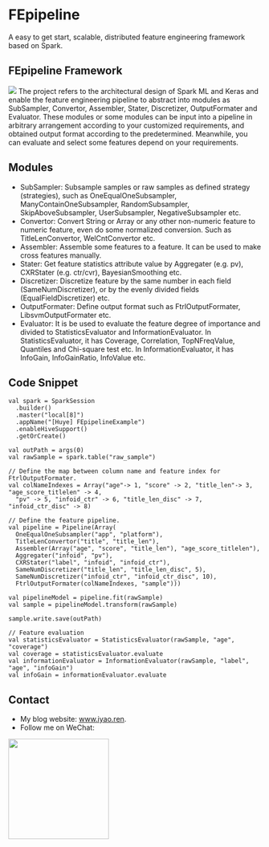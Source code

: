 # FEpipeline
A easy to get start, scalable, distributed feature engineering framework based on Spark.

## FEpipeline Framework
![](https://i.loli.net/2018/08/17/5b75bc2363823.jpg)
The project refers to the architectural design of Spark ML and Keras and enable the feature engineering pipeline to abstract into modules as SubSampler, Convertor, Assembler, Stater, Discretizer, OutputFormater and Evaluator. These modules or some modules can be input into a pipeline in arbitrary arrangement according to your customized requirements, and obtained output format according to the predetermined. Meanwhile, you can evaluate and select some features depend on your requirements.

## Modules
* SubSampler: Subsample samples or raw samples as defined strategy (strategies), such as OneEqualOneSubsampler, ManyContainOneSubsampler, RandomSubsampler, SkipAboveSubsampler, UserSubsampler, NegativeSubsampler etc.
* Convertor: Convert String or Array or any other non-numeric feature to numeric feature, even do some normalized conversion. Such as TitleLenConvertor, WelCntConvertor etc.
* Assembler: Assemble some features to a feature. It can be used to make cross features manually.
* Stater: Get feature statistics attribute value by Aggregater (e.g. pv), CXRStater (e.g. ctr/cvr), BayesianSmoothing etc.
* Discretizer: Discretize feature by the same number in each field (SameNumDiscretizer), or by the evenly divided fields (EqualFieldDiscretizer) etc.
* OutputFormater: Define output format such as FtrlOutputFormater, LibsvmOutputFormater etc.
* Evaluator: It is be used to evaluate the feature degree of importance and divided to StatisticsEvaluator and InformationEvaluator. In StatisticsEvaluator, it has Coverage, Correlation, TopNFreqValue, Quantiles and Chi-square test etc. In InformationEvaluator, it has InfoGain, InfoGainRatio, InfoValue etc.

## Code Snippet

```
val spark = SparkSession
  .builder()
  .master("local[8]")
  .appName("[Huye] FEpipelineExample")
  .enableHiveSupport()
  .getOrCreate()

val outPath = args(0)
val rawSample = spark.table("raw_sample")

// Define the map between column name and feature index for FtrlOutputFormater.
val colNameIndexes = Array("age"-> 1, "score" -> 2, "title_len"-> 3, "age_score_titlelen" -> 4,
  "pv" -> 5, "infoid_ctr" -> 6, "title_len_disc" -> 7, "infoid_ctr_disc" -> 8)

// Define the feature pipeline.
val pipeline = Pipeline(Array(
  OneEqualOneSubsampler("app", "platform"),
  TitleLenConvertor("title", "title_len"),
  Assembler(Array("age", "score", "title_len"), "age_score_titlelen"),
  Aggregater("infoid", "pv"),
  CXRStater("label", "infoid", "infoid_ctr"),
  SameNumDiscretizer("title_len", "title_len_disc", 5),
  SameNumDiscretizer("infoid_ctr", "infoid_ctr_disc", 10),
  FtrlOutputFormater(colNameIndexes, "sample")))

val pipelineModel = pipeline.fit(rawSample)
val sample = pipelineModel.transform(rawSample)

sample.write.save(outPath)

// Feature evaluation
val statisticsEvaluator = StatisticsEvaluator(rawSample, "age", "coverage")
val coverage = statisticsEvaluator.evaluate
val informationEvaluator = InformationEvaluator(rawSample, "label", "age", "infoGain")
val infoGain = informationEvaluator.evaluate
```

## Contact
* My blog website: www.iyao.ren.
* Follow me on WeChat:

<div>
<img src="https://i.loli.net/2018/08/17/5b75bc2367e4b.jpg" width = "200" height = "200" alt=""  align=center />
</div>


